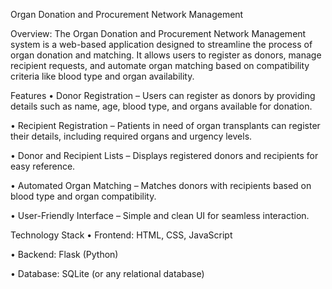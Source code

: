 
Organ Donation and Procurement Network Management

Overview:
The Organ Donation and Procurement Network Management system is a web-based application designed to streamline the process of organ donation and matching. It allows users to register as donors, manage recipient requests, and automate organ matching based on compatibility criteria like blood type and organ availability.

Features
• Donor Registration – Users can register as donors by providing details such as name, age, blood type, and organs available for donation.

• Recipient Registration – Patients in need of organ transplants can register their details, including required organs and urgency levels.

• Donor and Recipient Lists – Displays registered donors and recipients for easy reference.

• Automated Organ Matching – Matches donors with recipients based on blood type and organ compatibility.

• User-Friendly Interface – Simple and clean UI for seamless interaction.

Technology Stack
• Frontend: HTML, CSS, JavaScript

• Backend: Flask (Python)

• Database: SQLite (or any relational database)
